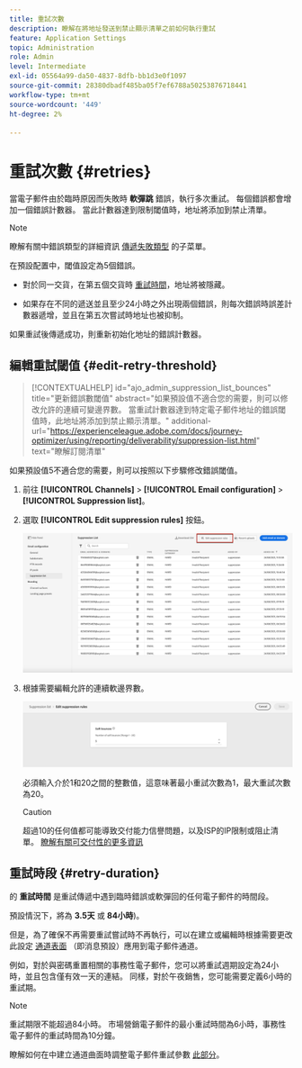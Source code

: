 ```yaml
---
title: 重試次數
description: 瞭解在將地址發送到禁止顯示清單之前如何執行重試
feature: Application Settings
topic: Administration
role: Admin
level: Intermediate
exl-id: 05564a99-da50-4837-8dfb-bb1d3e0f1097
source-git-commit: 28380dbadf485ba05f7ef6788a50253876718441
workflow-type: tm+mt
source-wordcount: '449'
ht-degree: 2%

---
```


# 重試次數 {#retries}

當電子郵件由於臨時原因而失敗時 **軟彈跳** 錯誤，執行多次重試。 每個錯誤都會增加一個錯誤計數器。 當此計數器達到限制閾值時，地址將添加到禁止清單。

>[!NOTE]
>
>瞭解有關中錯誤類型的詳細資訊 [傳遞失敗類型](../reports/suppression-list.md#delivery-failures) 的子菜單。

在預設配置中，閾值設定為5個錯誤。

* 對於同一交貨，在第五個交貨時 [重試時間](#retry-duration)，地址將被隱藏。

* 如果存在不同的遞送並且至少24小時之外出現兩個錯誤，則每次錯誤時誤差計數器遞增，並且在第五次嘗試時地址也被抑制。

如果重試後傳遞成功，則重新初始化地址的錯誤計數器。

## 編輯重試閾值 {#edit-retry-threshold}

>[!CONTEXTUALHELP]
>id="ajo_admin_suppression_list_bounces"
>title="更新錯誤數閾值"
>abstract="如果預設值不適合您的需要，則可以修改允許的連續可變邊界數。 當重試計數器達到特定電子郵件地址的錯誤閾值時，此地址將添加到禁止顯示清單。"
>additional-url="https://experienceleague.adobe.com/docs/journey-optimizer/using/reporting/deliverability/suppression-list.html" text="瞭解訂閱清單"

如果預設值5不適合您的需要，則可以按照以下步驟修改錯誤閾值。

1. 前往 **[!UICONTROL Channels]** > **[!UICONTROL Email configuration]** > **[!UICONTROL Suppression list]**。

1. 選取 **[!UICONTROL Edit suppression rules]** 按鈕。

   ![](assets/suppression-list-edit-retries.png)

1. 根據需要編輯允許的連續軟邊界數。

   ![](assets/suppression-list-edit-soft-bounces.png)

   必須輸入介於1和20之間的整數值，這意味著最小重試次數為1，最大重試次數為20。

   >[!CAUTION]
   >
   >超過10的任何值都可能導致交付能力信譽問題，以及ISP的IP限制或阻止清單。 [瞭解有關可交付性的更多資訊](../reports/deliverability.md)

## 重試時段 {#retry-duration}

的 **重試時間** 是重試傳遞中遇到臨時錯誤或軟彈回的任何電子郵件的時間段。

預設情況下，將為 **3.5天** 或 **84小時**)。

但是，為了確保不再需要重試嘗試時不再執行，可以在建立或編輯時根據需要更改此設定 [通道表面](channel-surfaces.md) （即消息預設）應用到電子郵件通道。

例如，對於與密碼重置相關的事務性電子郵件，您可以將重試週期設定為24小時，並且包含僅有效一天的連結。 同樣，對於午夜銷售，您可能需要定義6小時的重試期。

>[!NOTE]
>
>重試期限不能超過84小時。 市場營銷電子郵件的最小重試時間為6小時，事務性電子郵件的重試時間為10分鐘。

瞭解如何在中建立通道曲面時調整電子郵件重試參數 [此部分](channel-surfaces.md#create-channel-surface)。

